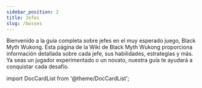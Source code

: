 ```yaml
---
sidebar_position: 2
title: Jefes
slug: /bosses
---
```


Bienvenido a la guía completa sobre jefes en el muy esperado juego, Black Myth Wukong. Esta página de la Wiki de Black Myth Wukong proporciona información detallada sobre cada jefe, sus habilidades, estrategias y más. Ya seas un jugador experimentado o un novato, nuestra guía te ayudará a conquistar cada desafío.

import DocCardList from '@theme/DocCardList';

<DocCardList />